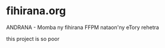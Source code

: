 fihirana.org
============

ANDRANA - Momba ny fihirana FFPM nataon'ny eTory rehetra

this project is so poor 
